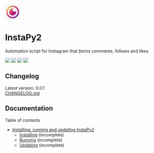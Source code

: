 <img src="instapy2.png" width="50px"></img>
# InstaPy2
Automation script for Instagram that *farms* comments, follows and likes.

<span>
<img src="https://img.shields.io/static/v1?label=Built%20with&message=Instagrapi&color=yellow"></img>
<img src="https://img.shields.io/static/v1?label=Built%20with&message=Python%203.10.7&color=red"></img>
<a href="https://discord.gg/TY8pt8e5Xg" style="text-decoration: none; border: none; outline: 0;">
  <img src="https://img.shields.io/static/v1?label=Connect%20via&message=Discord&link=https://discord.gg/TY8pt8e5Xg&color=5865F2"></img>
</a>
<img src="https://img.shields.io/static/v1?label=License&message=GPLv3&color=blue"></img>
</span>

## Changelog
Latest version: 0.0.1  
[CHANGELOG.md](CHANGELOG.md)

## Documentation
Table of contents
- [Installing, running and updating InstaPy2](documentation/install-run-update.md)
  - [Installing](documentation/install-and-run.md#installing) (incomplete)
  - [Running](documentation/install-and-run.md#running) (incomplete)
  - [Updating](documentation/install-and-run.md#updating) (incomplete)